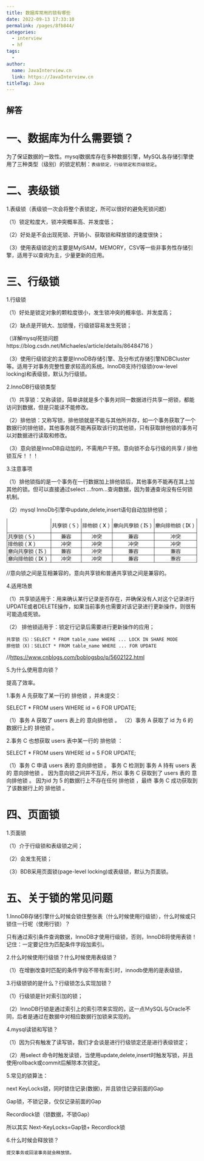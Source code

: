 ```yaml
---
title: 数据库常用的锁有哪些
date: 2022-09-13 17:33:10
permalink: /pages/8fb844/
categories:
  - interview
  - hf
tags:
  - 
author: 
  name: JavaInterview.cn
  link: https://JavaInterview.cn
titleTag: Java
---
```



## 解答

# 一、数据库为什么需要锁？

为了保证数据的一致性。mysql数据库存在多种数据引擎，MySQL各存储引擎使用了三种类型（级别）的锁定机制：`表级锁定，行级锁定和页级锁定`。

# 二、表级锁

1.表级锁（表级锁一次会将整个表锁定，所可以很好的避免死锁问题）

（1）锁定粒度大，锁冲突概率高、并发度低；

（2）好处是不会出现死锁、开销小、获取锁和释放锁的速度很快；

（3）使用表级锁定的主要是MyISAM，MEMORY，CSV等一些非事务性存储引擎，适用于以查询为主，少量更新的应用。

# 三、行级锁

1.行级锁

（1）好处是锁定对象的颗粒度很小，发生锁冲突的概率低、并发度高；

（2）缺点是开销大、加锁慢，行级锁容易发生死锁；

（详解mysql死锁问题https://blog.csdn.net/Michaeles/article/details/86484716 ）

（3）使用行级锁定的主要是InnoDB存储引擎、及分布式存储引擎NDBCluster等。适用于对事务完整性要求较高的系统。InnoDB支持行级锁(row-level locking)和表级锁，默认为行级锁。

2.InnoDB行级锁类型

（1）共享锁：又称读锁，简单讲就是多个事务对同一数据进行共享一把锁，都能访问到数据，但是只能读不能修改。

（2）排他锁：又称写锁，排他锁就是不能与其他所并存，如一个事务获取了一个数据行的排他锁，其他事务就不能再获取该行的其他锁，只有获取排他锁的事务可以对数据进行读取和修改。

（3）意向锁是InnoDB自动加的，不需用户干预。意向锁不会与行级的共享 / 排他锁互斥！！！

3.注意事项

（1）排他锁指的是一个事务在一行数据加上排他锁后，其他事务不能再在其上加其他的锁。但可以直接通过select ...from...查询数据，因为普通查询没有任何锁机制。

（2）mysql InnoDb引擎中update,delete,insert语句自动加排他锁；

![](/media/pictures/hf/20190117170720236.png)


//意向锁之间是互相兼容的，意向共享锁和普通共享锁之间是兼容的。

4.适用场景

（1）共享锁适用于：用来确认某行记录是否存在，并确保没有人对这个记录进行UPDATE或者DELETE操作，如果当前事务也需要对该记录进行更新操作，则很有可能造成死锁。

（2） 排他锁适用于：锁定行记录后需要进行更新操作的应用；

    共享锁（S）：SELECT * FROM table_name WHERE ... LOCK IN SHARE MODE
    排他锁（X)：SELECT * FROM table_name WHERE ... FOR UPDATE
//https://www.cnblogs.com/boblogsbo/p/5602122.html

5.为什么使用意向锁？

提高了效率。

1.事务 A 先获取了某一行的 排他锁 ，并未提交：
 
SELECT * FROM users WHERE id = 6 FOR UPDATE;
 
 
（1）事务 A 获取了 users 表上的 意向排他锁 。
（2）事务 A 获取了 id 为 6 的数据行上的 排他锁 。
 
2.事务 C 也想获取 users 表中某一行的 排他锁 ：
 
SELECT * FROM users WHERE id = 5 FOR UPDATE;
 
（1）事务 C 申请 users 表的 意向排他锁 。
    事务 C 检测到 事务 A 持有 users 表的 意向排他锁 。
    因为意向锁之间并不互斥，所以 事务 C 获取到了 users 表的 意向排他锁 。
    因为id 为 5 的数据行上不存在任何 排他锁 ，最终 事务 C 成功获取到了该数据行上的 排他锁 。
# 四、页面锁

1.页面锁

（1）介于行级锁和表级锁之间；

（2）会发生死锁；

（3）BDB采用页面锁(page-level locking)或表级锁，默认为页面锁。 

# 五、关于锁的常见问题

1.InnoDB存储引擎什么时候会锁住整张表（什么时候使用行级锁），什么时候或只锁住一行呢（使用行锁）？ 

只有通过索引条件查询数据，InnoDB才使用行级锁，否则，InnoDB将使用表锁！ 记住：一定要记住为匹配条件字段加索引。

2.什么时候使用行级锁？什么时候使用表级锁？

（1）在增删改查时匹配的条件字段不带有索引时，innodb使用的是表级锁，

3.行级锁锁的是什么？行级锁怎么实现加锁？

（1）行级锁是针对索引加的锁；

（2）InnoDB行锁是通过索引上的索引项来实现的，这一点ＭySQL与Oracle不同，后者是通过在数据中对相应数据行加锁来实现的。

4.mysql读锁和写锁？

（1）因为只有触发了读写锁，我们才会谈是进行行级锁定还是进行表级锁定；

（2）用select 命令时触发读锁，当使用update,delete,insert时触发写锁，并且使用rollback或commit后解除本次锁定。

5.常见的锁算法：

next KeyLocks锁，同时锁住记录(数据)，并且锁住记录前面的Gap    

Gap锁，不锁记录，仅仅记录前面的Gap

Recordlock锁（锁数据，不锁Gap）

所以其实 Next-KeyLocks=Gap锁+ Recordlock锁

6.什么时候会释放锁？

`提交事务或回滚事务就会释放锁。
`
